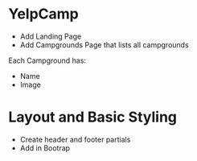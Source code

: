 # YelpCamp

* Add Landing Page
* Add Campgrounds Page that lists all campgrounds

Each Campground has:
* Name
* Image

# Layout and Basic Styling
* Create header and footer partials
* Add in Bootrap
